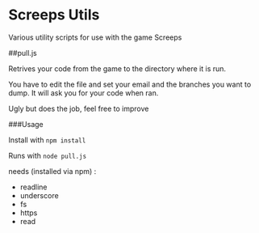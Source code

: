 # Screeps Utils

Various utility scripts for use with the game Screeps

##pull.js

Retrives your code from the game to the directory where it is run.

You have to edit the file and set your email and the branches you want to dump.
It will ask you for your code when ran.

Ugly but does the job, feel free to improve

###Usage

Install with `npm install`

Runs with `node pull.js`

needs (installed via npm) :
  - readline
  - underscore
  - fs
  - https
  - read

